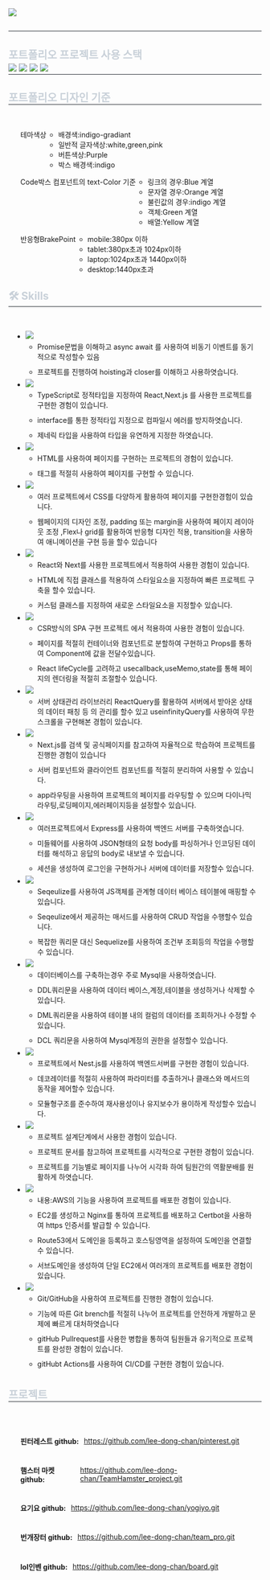 
<html lang="kr"></html>
  <body>
    <div>
      <img
        src="https://capsule-render.vercel.app/api?type=waving&color=auto&height=180&text=PortFolio%20&animation=fadeIn&fontColor=ffffff&fontSize=50"
      />
    </div>
    <div style="text-align: left">
      <h2 style="border-bottom: 1px solid #21262d; color: #c9d1d9"></h2>
      <div
        style="
          font-weight: 700;
          font-size: 15px;
          text-align: left;
          color: #c9d1d9;
        "
      ></div>
    </div>
    <div style="text-align: left">
      <h2 style="border-bottom: 1px solid #21262d; color: #c9d1d9">
        포트폴리오 프로젝트 사용 스택
      </h>
      <br />
      <div>
        <img
          src="https://img.shields.io/badge/TypeScript-06B6D4?style=plastic&logo=TypeScript&logoColor=white"
        />
        <img
          src="https://img.shields.io/badge/React-61DAFB?style=plastic&logo=React&logoColor=white"
        />
        <img
          src="https://img.shields.io/badge/Tailwind CSS-06B6D4?style=plastic&logo=Tailwind CSS&logoColor=white"
        />
        <img
          src="https://img.shields.io/badge/FramerMotion-06B6D4?style=plastic&logo=Framer&logoColor=white"
        />
      </div>
    </div>
    <div style="text-align: left">
      <h2 style="border-bottom: 1px solid #21262d; color: #c9d1d9">
        포트폴리오 디자인 기준
      </h2>
      <br />
      <ul>
        <li style="display: flex">
          <span>테마색상</span>
          <ul>
            <li>배경색:indigo-gradiant</li>
            <li>일반적 글자색상:white,green,pink</li>
            <li>버튼색상:Purple</li>
            <li>박스 배경색:indigo</li>
          </ul>
        </li>
      </ul>
      <ul>
        <li style="display: flex">
          <span>Code박스 컴포넌트의 text-Color 기준</span>
          <ul>
            <li>링크의 경우:Blue 계열</li>
            <li>문자열 경우:Orange 계열</li>
            <li>불린값의 경우:indigo 계열</li>
            <li>객체:Green 계열</li>
            <li>배열:Yellow 계열</li>
          </ul>
        </li>
      </ul>
      <ul>
        <li style="display: flex">
          <span>반응형BrakePoint</span>
          <ul>
            <li>mobile:380px 이하</li>
            <li>tablet:380px초과 1024px이하</li>
            <li>laptop:1024px초과 1440px이하</li>
            <li>desktop:1440px초과</li>
          </ul>
        </li>
      </ul>
    </div>
    <div style="text-align: left">
      <div style="text-align: left">
        <h2 style="border-bottom: 1px solid #21262d; color: #c9d1d9">
          🛠️ Skills
        </h2>
        <br />
        <div style="margin: 10px; text-align: left; text-align: left">
          <ul id="skill-List">
            <li>
              <img
                src="https://img.shields.io/badge/Javascript-F7DF1E?style=plastic&amp;logo=Javascript&amp;logoColor=white/"
              />
              <ul
                class="skillcontent"
                style="
                  padding-top: 5px;
                  padding-bottom: 5px;
                  display: flex;
                  flex-direction: column;
                  gap: 10px;
                "
              >
                <li>
                  Promise문법을 이해하고 async await 를 사용하여 비동기 이벤트를
                  동기적으로 작성할수 있음
                </li>
                <li>
                  프로젝트를 진행하여 hoisting과 closer를 이해하고
                  사용하엿습니다.
                </li>
              </ul>
            </li>
            <li>
              <img
                src="https://img.shields.io/badge/TypeScript-06B6D4?style=plastic&amp;logo=TypeScript&amp;logoColor=white/"
              />
              <ul
                class="skillcontent"
                style="
                  padding-top: 5px;
                  padding-bottom: 5px;
                  display: flex;
                  flex-direction: column;
                  gap: 10px;
                "
              >
                <li>
                  TypeScript로 정적타입을 지정하여 React,Next.js 를 사용한
                  프로젝트를 구현한 경험이 있습니다.
                </li>
                <li>
                  interface를 통한 정적타입 지정으로 컴파일시 에러를
                  방지하엿습니다.
                </li>
                <li>
                  제네릭 타입을 사용하여 타입을 유연하게 지정한 하엿습니다.
                </li>
              </ul>
            </li>
            <li>
              <img
                src="https://img.shields.io/badge/HTML5-E34F26?style=plastic&amp;logo=HTML5&amp;logoColor=white/"
              />
              <ul
                class="skillcontent"
                style="
                  padding-top: 5px;
                  padding-bottom: 5px;
                  display: flex;
                  flex-direction: column;
                  gap: 10px;
                "
              >
                <li>
                  HTML를 사용하여 페이지를 구현하는 프로젝트의 경험이 있습니다.
                </li>
                <li>태그를 적절히 사용하여 페이지를 구현할 수 있습니다.</li>
              </ul>
            </li>
            <li>
              <img
                src="https://img.shields.io/badge/CSS3-1572B6?style=plastic&amp;logo=CSS3&amp;logoColor=white/"
              />
              <ul
                class="skillcontent"
                style="
                  padding-top: 5px;
                  padding-bottom: 5px;
                  display: flex;
                  flex-direction: column;
                  gap: 10px;
                "
              >
                <li>
                  여러 프로젝트에서 CSS를 다양하게 활용하여 페이지를
                  구현한경험이 있습니다.
                </li>
                <li>
                  웹페이지의 디자인 조정, padding 또는 margin을 사용하여 페이지
                  레이아웃 조정 ,Flex나 grid를 활용하여 반응형 디자인 적용,
                  transition을 사용하여 애니메이션을 구현 등을 할수 있습니다
                </li>
              </ul>
            </li>
            <li>
              <img
                src="https://img.shields.io/badge/TailwindCSS-06B6D4?style=plastic&amp;logo=Tailwind"
                css&logocolor="white/"
              />
              <ul
                class="skillcontent"
                style="
                  padding-top: 5px;
                  padding-bottom: 5px;
                  display: flex;
                  flex-direction: column;
                  gap: 10px;
                "
              >
                <li>
                  React와 Next를 사용한 프로젝트에서 적용하여 사용한 경험이
                  있습니다.
                </li>
                <li>
                  HTML에 직접 클래스를 적용하여 스타일요소을 지정하여 빠른
                  프로젝트 구축을 할수 있습니다.
                </li>
                <li>
                  커스텀 클래스를 지정하여 새로운 스타일요소을 지정할수
                  있습니다.
                </li>
              </ul>
            </li>
            <li>
              <img
                src="https://img.shields.io/badge/React-61DAFB?style=plastic&amp;logo=React&amp;logoColor=white/"
              />
              <ul
                class="skillcontent"
                style="
                  padding-top: 5px;
                  padding-bottom: 5px;
                  display: flex;
                  flex-direction: column;
                  gap: 10px;
                "
              >
                <li>
                  CSR방식의 SPA 구현 프로젝트 에서 적용하여 사용한 경험이
                  있습니다.
                </li>
                <li>
                  페이지를 적절히 컨테이너와 컴포넌트로 분할하여 구현하고
                  Props를 통하여 Component에 값을 전달수있습니다.
                </li>
                <li>
                  React lifeCycle를 고려하고 usecallback,useMemo,state를 통해
                  페이지의 렌더링을 적절히 조절할수 있습니다.
                </li>
              </ul>
            </li>
            <li>
              <img
                src="https://img.shields.io/badge/ReactQuery-FF4154?style=plastic&amp;logo=React"
                query&logocolor="white/"
              />
              <ul
                class="skillcontent"
                style="
                  padding-top: 5px;
                  padding-bottom: 5px;
                  display: flex;
                  flex-direction: column;
                  gap: 10px;
                "
              >
                <li>
                  서버 상태관리 라이브러리 ReactQuery를 활용하여 서버에서 받아온
                  상태의 데이터 패칭 등 의 관리를 할수 있고 useinfinityQuery를
                  사용하여 무한스크롤을 구현해본 경험이 있습니다.
                </li>
              </ul>
            </li>
            <li>
              <img
                src="https://img.shields.io/badge/Next.js-000000?style=plastic&amp;logo=Next.js&amp;logoColor=white/"
              />
              <ul
                class="skillcontent"
                style="
                  padding-top: 5px;
                  padding-bottom: 5px;
                  display: flex;
                  flex-direction: column;
                  gap: 10px;
                "
              >
                <li>
                  Next.js를 검색 및 공식페이지를 참고하여 자율적으로 학습하여
                  프로젝트를 진행한 경험이 있습니다
                </li>
                <li>
                  서버 컴포넌트와 클라이언트 컴포넌트를 적절히 분리하여 사용할
                  수 있습니다.
                </li>
                <li>
                  app라우팅을 사용하여 프로젝트의 페이지를 라우팅할 수 있으며
                  다이나믹 라우팅,로딩페이지,에러페이지등을 설정할수 있습니다.
                </li>
              </ul>
            </li>
            <li>
              <img
                src="https://img.shields.io/badge/Express-000000?style=plastic&amp;logo=Express&amp;logoColor=white/"
              />
              <ul
                class="skillcontent"
                style="
                  padding-top: 5px;
                  padding-bottom: 5px;
                  display: flex;
                  flex-direction: column;
                  gap: 10px;
                "
              >
                <li>
                  여러프로젝트에서 Express를 사용하여 백엔드 서버를
                  구축하엿습니다.
                </li>
                <li>
                  미들웨어를 사용하여 JSON형태의 요청 body를 파싱하거나 인코딩된
                  데이터를 해석하고 응답의 body로 내보낼 수 있습니다.
                </li>
                <li>
                  세션을 생성하여 로그인을 구현하거나 서버에 데이터를 저장할수
                  있습니다.
                </li>
              </ul>
            </li>
            <li>
              <img
                src="https://img.shields.io/badge/Sequelize-06B6D4?style=plastic&amp;logo=Sequelize&amp;logoColor=white/"
              />
              <ul
                class="skillcontent"
                style="
                  padding-top: 5px;
                  padding-bottom: 5px;
                  display: flex;
                  flex-direction: column;
                  gap: 10px;
                "
              >
                <li>
                  Seqeulize를 사용하여 JS객체를 관계형 데이터 베이스 테이블에
                  매핑할 수 있습니다.
                </li>
                <li>
                  Seqeulize에서 제공하는 매서드를 사용하여 CRUD 작업을 수행할수
                  있습니다.
                </li>
                <li>
                  복잡한 쿼리문 대신 Sequelize를 사용하여 조건부 조회등의 작업을
                  수행할 수 있습니다.
                </li>
              </ul>
            </li>
            <li>
              <img
                src="https://img.shields.io/badge/MySQL-4479A1?style=plastic&amp;logo=Mysql&amp;logoColor=white/"
              />
              <ul
                class="skillcontent"
                style="
                  padding-top: 5px;
                  padding-bottom: 5px;
                  display: flex;
                  flex-direction: column;
                  gap: 10px;
                "
              >
                <li>
                  데이터베이스를 구축하는경우 주로 Mysql을 사용하엿습니다.
                </li>
                <li>
                  DDL쿼리문을 사용하여 데이터 베이스,계정,테이블을 생성하거나
                  삭제할 수 있습니다.
                </li>
                <li>
                  DML쿼리문을 사용하여 테이블 내의 컬럼의 데이터를 조회하거나
                  수정할 수 있습니다.
                </li>
                <li>
                  DCL 쿼리문을 사용하여 Mysql계정의 권한을 설정할수 있습니다.
                </li>
              </ul>
            </li>
            <li>
              <img
                src="https://img.shields.io/badge/Nest.js-4479A1?style=plastic&amp;logo=Nest.js&amp;logoColor=white/"
              />
              <ul
                class="skillcontent"
                style="
                  padding-top: 5px;
                  padding-bottom: 5px;
                  display: flex;
                  flex-direction: column;
                  gap: 10px;
                "
              >
                <li>
                  프로젝트에서 Nest.js를 사용하여 백엔드서버를 구현한 경험이
                  있습니다.
                </li>
                <li>
                  데코레이터를 적절히 사용하여 파라미터를 추출하거나 클래스와
                  메서드의 동작을 제어할수 있습니다.
                </li>
                <li>
                  모듈형구조를 준수하여 재사용성이나 유지보수가 용이하게
                  작성할수 있습니다.
                </li>
              </ul>
            </li>
            <li>
              <img
                src="https://img.shields.io/badge/Figma-4479A1?style=plastic&amp;logo=Figma&amp;logoColor=white/"
              />
              <ul
                class="skillcontent"
                style="
                  padding-top: 5px;
                  padding-bottom: 5px;
                  display: flex;
                  flex-direction: column;
                  gap: 10px;
                "
              >
                <li>프로젝트 설계단계에서 사용한 경험이 있습니다.</li>
                <li>
                  프로젝트 문서를 참고하여 프로젝트를 시각적으로 구현한 경험이
                  있습니다.
                </li>
                <li>
                  프로젝트를 기능별로 페이지를 나누어 시각화 하여 팀원간의
                  역활분배를 원활하게 하엿습니다.
                </li>
              </ul>
            </li>
            <li>
              <img
                src="https://img.shields.io/badge/AWS-4479A1?style=plastic&amp;logo=amazonwebservices&amp;logoColor=white/"
              />
              <ul
                class="skillcontent"
                style="
                  padding-top: 5px;
                  padding-bottom: 5px;
                  display: flex;
                  flex-direction: column;
                  gap: 10px;
                "
              >
                <li>
                  내용:AWS의 기능을 사용하여 프로젝트를 배포한 경험이 있습니다.
                </li>
                <li>
                  EC2를 생성하고 Nginx를 통하여 프로젝트를 배포하고 Certbot을
                  사용하여 https 인증서를 발급할 수 있습니다.
                </li>
                <li>
                  Route53에서 도메인을 등록하고 호스팅영역을 설정하여 도메인을
                  연결할수 있습니다.
                </li>
                <li>
                  서브도메인을 생성하여 단일 EC2에서 여러개의 프로젝트를 배포한
                  경험이 있습니다.
                </li>
              </ul>
            </li>
            <li>
              <img
                src="https://img.shields.io/badge/git/github-4479A1?style=plastic&amp;logo=&amp;logoColor=white/"
              />
              <ul
                class="skillcontent"
                style="
                  padding-top: 5px;
                  padding-bottom: 5px;
                  display: flex;
                  flex-direction: column;
                  gap: 10px;
                "
              >
                <li>
                  Git/GitHub을 사용하여 프로젝트를 진행한 경험이 있습니다.
                </li>
                <li>
                  기능에 따른 Git brench를 적절히 나누어 프로젝트를 안전하게
                  개발하고 문제에 빠르게 대처하엿습니다
                </li>
                <li>
                  gitHub Pullrequest를 사용한 병합을 통하여 팀원들과 유기적으로
                  프로젝트를 완성한 경험이 있습니다.
                </li>
                <li>
                  gitHubt Actions를 사용하여 CI/CD를 구현한 경험이 있습니다.
                </li>
              </ul>
            </li>
          </ul>
        </div>
        <div style="text-align: left">
          <h2 style="border-bottom: 1px solid #21262d; color: #c9d1d9">
            프로젝트
          </h2>
          <br />
          <div>
          <ul>
            <li style="display:flex; align-items: center; gap: 10px;"> 
              <h4>핀터레스트 github:</h4>
              <a href="https://github.com/lee-dong-chan/pinterest.git" target="_blank">https://github.com/lee-dong-chan/pinterest.git</a>
            </li>
            <li  style="display:flex;  align-items: center; gap: 10px;">
              <h4>햄스터 마켓 github:</h4>
              <a href="https://github.com/lee-dong-chan/TeamHamster_project.git" target="_blank">https://github.com/lee-dong-chan/TeamHamster_project.git</a>
            </li>
            <li  style="display:flex;  align-items: center; gap: 10px;">
              <h4>요기요 github:</h4>
              <a href="https://github.com/lee-dong-chan/yogiyo.git" target="_blank">https://github.com/lee-dong-chan/yogiyo.git</a>
            </li>
            <li  style="display:flex;  align-items: center; gap: 10px;">
              <h4>번개장터 github:</h4>
              <a href="https://github.com/lee-dong-chan/team_pro.git" target="_blank">https://github.com/lee-dong-chan/team_pro.git</a>
            </li>
            <li  style="display:flex;  align-items: center; gap: 10px;">
              <h4>lol인벤 github:</h4>
              <a href="https://github.com/lee-dong-chan/board.git" target="_blank">https://github.com/lee-dong-chan/board.git</a>
            </li>
          </ul>
          </div>
        </div>
      </div>
    </div>
  </body>
</html>
